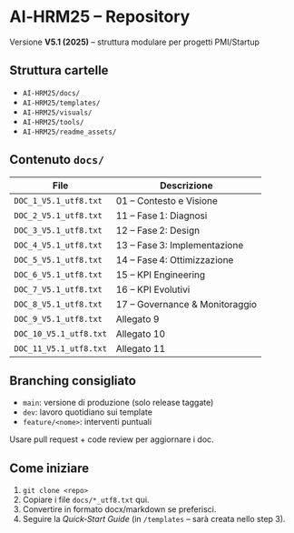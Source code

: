# AI‑HRM25 – Repository

Versione **V5.1 (2025)** – struttura modulare per progetti PMI/Startup

## Struttura cartelle

- `AI-HRM25/docs/`
- `AI-HRM25/templates/`
- `AI-HRM25/visuals/`
- `AI-HRM25/tools/`
- `AI-HRM25/readme_assets/`

## Contenuto `docs/`
| File | Descrizione |
|------|-------------|
| `DOC_1_V5.1_utf8.txt` | 01 – Contesto e Visione |
| `DOC_2_V5.1_utf8.txt` | 11 – Fase 1: Diagnosi |
| `DOC_3_V5.1_utf8.txt` | 12 – Fase 2: Design |
| `DOC_4_V5.1_utf8.txt` | 13 – Fase 3: Implementazione |
| `DOC_5_V5.1_utf8.txt` | 14 – Fase 4: Ottimizzazione |
| `DOC_6_V5.1_utf8.txt` | 15 – KPI Engineering |
| `DOC_7_V5.1_utf8.txt` | 16 – KPI Evolutivi |
| `DOC_8_V5.1_utf8.txt` | 17 – Governance & Monitoraggio |
| `DOC_9_V5.1_utf8.txt` | Allegato 9 |
| `DOC_10_V5.1_utf8.txt` | Allegato 10 |
| `DOC_11_V5.1_utf8.txt` | Allegato 11 |

## Branching consigliato
- `main`: versione di produzione (solo release taggate)
- `dev`: lavoro quotidiano sui template
- `feature/<nome>`: interventi puntuali

Usare pull request + code review per aggiornare i doc.

## Come iniziare
1. `git clone <repo>`
2. Copiare i file `docs/*_utf8.txt` qui.
3. Convertire in formato docx/markdown se preferisci.
4. Seguire la *Quick‑Start Guide* (in `/templates` – sarà creata nello step 3).
